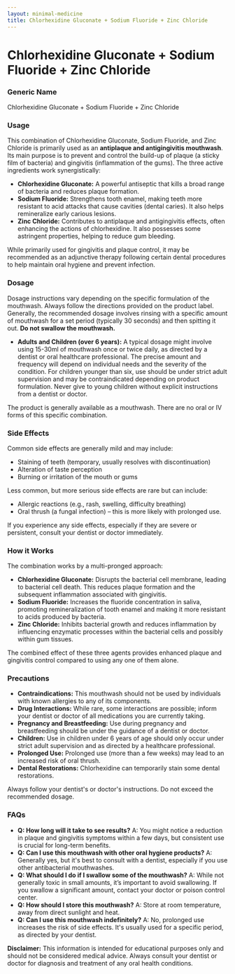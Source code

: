```yaml
---
layout: minimal-medicine
title: Chlorhexidine Gluconate + Sodium Fluoride + Zinc Chloride
---
```


# Chlorhexidine Gluconate + Sodium Fluoride + Zinc Chloride
### Generic Name
Chlorhexidine Gluconate + Sodium Fluoride + Zinc Chloride

### Usage

This combination of Chlorhexidine Gluconate, Sodium Fluoride, and Zinc Chloride is primarily used as an **antiplaque and antigingivitis mouthwash**.  Its main purpose is to prevent and control the build-up of plaque (a sticky film of bacteria) and gingivitis (inflammation of the gums).  The three active ingredients work synergistically:

* **Chlorhexidine Gluconate:** A powerful antiseptic that kills a broad range of bacteria and reduces plaque formation.
* **Sodium Fluoride:** Strengthens tooth enamel, making teeth more resistant to acid attacks that cause cavities (dental caries). It also helps remineralize early carious lesions.
* **Zinc Chloride:**  Contributes to antiplaque and antigingivitis effects, often enhancing the actions of chlorhexidine.  It also possesses some astringent properties, helping to reduce gum bleeding.


While primarily used for gingivitis and plaque control, it may be recommended as an adjunctive therapy following certain dental procedures to help maintain oral hygiene and prevent infection.


### Dosage

Dosage instructions vary depending on the specific formulation of the mouthwash. Always follow the directions provided on the product label.  Generally, the recommended dosage involves rinsing with a specific amount of mouthwash for a set period (typically 30 seconds) and then spitting it out.  **Do not swallow the mouthwash.**

* **Adults and Children (over 6 years):**  A typical dosage might involve using 15-30ml of mouthwash once or twice daily, as directed by a dentist or oral healthcare professional.  The precise amount and frequency will depend on individual needs and the severity of the condition.  For children younger than six, use should be under strict adult supervision and may be contraindicated depending on product formulation.  Never give to young children without explicit instructions from a dentist or doctor.


The product is generally available as a mouthwash.  There are no oral or IV forms of this specific combination.


### Side Effects

Common side effects are generally mild and may include:

* Staining of teeth (temporary, usually resolves with discontinuation)
* Alteration of taste perception
* Burning or irritation of the mouth or gums


Less common, but more serious side effects are rare but can include:

* Allergic reactions (e.g., rash, swelling, difficulty breathing)
* Oral thrush (a fungal infection) – this is more likely with prolonged use.


If you experience any side effects, especially if they are severe or persistent, consult your dentist or doctor immediately.


### How it Works

The combination works by a multi-pronged approach:

* **Chlorhexidine Gluconate:**  Disrupts the bacterial cell membrane, leading to bacterial cell death. This reduces plaque formation and the subsequent inflammation associated with gingivitis.
* **Sodium Fluoride:**  Increases the fluoride concentration in saliva, promoting remineralization of tooth enamel and making it more resistant to acids produced by bacteria.
* **Zinc Chloride:**  Inhibits bacterial growth and reduces inflammation by influencing enzymatic processes within the bacterial cells and possibly within gum tissues.


The combined effect of these three agents provides enhanced plaque and gingivitis control compared to using any one of them alone.


### Precautions

* **Contraindications:** This mouthwash should not be used by individuals with known allergies to any of its components.
* **Drug Interactions:** While rare, some interactions are possible; inform your dentist or doctor of all medications you are currently taking.
* **Pregnancy and Breastfeeding:**  Use during pregnancy and breastfeeding should be under the guidance of a dentist or doctor.
* **Children:** Use in children under 6 years of age should only occur under strict adult supervision and as directed by a healthcare professional.  
* **Prolonged Use:**  Prolonged use (more than a few weeks) may lead to an increased risk of oral thrush.
* **Dental Restorations:**  Chlorhexidine can temporarily stain some dental restorations.


Always follow your dentist's or doctor's instructions.  Do not exceed the recommended dosage.


### FAQs

* **Q: How long will it take to see results?**  A: You might notice a reduction in plaque and gingivitis symptoms within a few days, but consistent use is crucial for long-term benefits.
* **Q: Can I use this mouthwash with other oral hygiene products?** A:  Generally yes, but it's best to consult with a dentist, especially if you use other antibacterial mouthwashes.
* **Q: What should I do if I swallow some of the mouthwash?** A:  While not generally toxic in small amounts, it’s important to avoid swallowing.  If you swallow a significant amount, contact your doctor or poison control center.
* **Q: How should I store this mouthwash?** A: Store at room temperature, away from direct sunlight and heat.
* **Q: Can I use this mouthwash indefinitely?**  A: No, prolonged use increases the risk of side effects.  It's usually used for a specific period, as directed by your dentist.


**Disclaimer:** This information is intended for educational purposes only and should not be considered medical advice.  Always consult your dentist or doctor for diagnosis and treatment of any oral health conditions.
